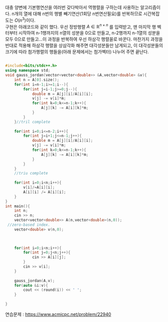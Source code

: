 대충 양변에 기본행연산을 여러번 갖다박아서 역행렬을 구하는데 사용하는 알고리즘이다. n개의 열에 대해 n번의 행별 빼기연산(1회당 n번연산필요)를 반복하므로 시간복잡도는 $O(n^3)$이다.  
구현은 아래코드와 같이 했다. 우선 정방행렬 $A \in \mathbb{R}^{n\times n}$ 를 입력받고, 맨 마지막 행 벡터부터 시작하여 n-1행까지의 n열의 성분을 0으로 만들고, n-2행까지 n-1열의 성분을 모두 0으로 만들고...이 과정을 반복하여 우선 하삼각 행렬꼴로 바꾼다. 마찬가지 과정을 반대로 적용해 하삼각 행렬을 상삼각화 해주면 대각성분들만 남게되고, 이 대각성분들의 크기에 따라 첨가행렬의 행들을(아래 문제에서는 첨가벡터) 나누어 주면 끝난다.

```c++

#include<bits/stdc++.h>
using namespace std;
void gauss_jordan(vector<vector<double>> &A,vector<double> &v){
    int n = A[0].size();
    for(int i=n-1;i>=1;i--){
        for(int j=i-1;j>=0;j--){
            double m = A[j][i]/A[i][i];
            v[j] -= v[i]*m;
            for(int k=0;k<=n-1;k++){
                A[j][k] -= A[i][k]*m;
            }
        }
    }//tril complete
    
    for(int i=0;i<=n-2;i++){
        for(int j=i+1;j<=n-1;j++){
            double m = A[j][i]/A[i][i];
            v[j] -= v[i]*m;
            for(int k=0;k<=n-1;k++){
                A[j][k] -= A[i][k]*m;
            }
        }
    }
    //triu complete
    
    for(int i=0;i<n;i++){
        v[i]/=A[i][i];
        A[i][i] /= A[i][i];
    }
}
int main(){
    int n;
    cin >> n;
    vector<vector<double>> A(n,vector<double>(n,0));
 //zero-based index.
    vector<double> v(n,0);

    
    
    for(int i=0;i<n;i++){
        for(int j=0;j<n;j++){
            cin >> A[i][j];
        }
        cin >> v[i];
    }
    
    gauss_jordan(A,v);
    for(auto &i:v){
        cout << (round(i)) << ' ';
    }
    
}
```
연습문제 : https://www.acmicpc.net/problem/22940


